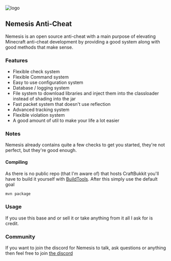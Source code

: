 ![logo](https://cdn.discordapp.com/attachments/544992664030806046/813554704654925874/nemesis_Namnlos_centered.png)

## Nemesis Anti-Cheat
Nemesis is an open source anti-cheat with a main purpose of elevating Minecraft anti-cheat development by providing a good system along with good methods that make sense.

### Features
* Flexible check system
* Flexible Command system
* Easy to use configuration system
* Database / logging system
* File system to download libraries and inject them into the classloader instead of shading into the jar
* Fast packet system that doesn't use reflection
* Advanced tracking system
* Flexible violation system
* A good amount of util to make your life a lot easier

### Notes
Nemesis already contains quite a few checks to get you started, they're not perfect, but they're good enough.

#### Compiling
As there is no public repo (that I'm aware of) that hosts CraftBukkit you'll have to build it yourself with [BuildTools](https://www.spigotmc.org/wiki/buildtools/#1-8-8). After this simply use the default goal 
```xml
mvn package
```

### Usage
If you use this base and or sell it or take anything from it all I ask for is credit.

### Community
If you want to join the discord for Nemesis to talk, ask questions or anything then feel free to join [the discord](https://discord.gg/kxC2FYMfNZ)
